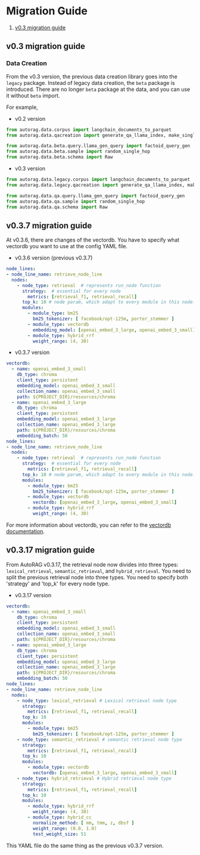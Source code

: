 # Migration Guide

1. [v0.3 migration guide](#v03-migration-guide)

## v0.3 migration guide

### Data Creation

From the v0.3 version, the previous data creation library goes into the `legacy` package.
Instead of legacy data creation, the `beta` package is introduced.
There are no longer `beta` package at the data, and you can use it without `beta` import.

For example,

- v0.2 version

```python
from autorag.data.corpus import langchain_documents_to_parquet
from autorag.data.qacreation import generate_qa_llama_index, make_single_content_qa
```

```python
from autorag.data.beta.query.llama_gen_query import factoid_query_gen
from autorag.data.beta.sample import random_single_hop
from autorag.data.beta.schema import Raw
```

- v0.3 version

```python
from autorag.data.legacy.corpus import langchain_documents_to_parquet
from autorag.data.legacy.qacreation import generate_qa_llama_index, make_single_content_qa
```

```python
from autorag.data.qa.query.llama_gen_query import factoid_query_gen
from autorag.data.qa.sample import random_single_hop
from autorag.data.qa.schema import Raw
```

## v0.3.7 migration guide

At v0.3.6, there are changes of the vectordb.
You have to specify what vectordb you want to use at the config YAML file.

- v0.3.6 version (previous v0.3.7)

```yaml
node_lines:
- node_line_name: retrieve_node_line
  nodes:
    - node_type: retrieval  # represents run_node function
      strategy:  # essential for every node
        metrics: [retrieval_f1, retrieval_recall]
      top_k: 10 # node param, which adapt to every module in this node.
      modules:
        - module_type: bm25
          bm25_tokenizer: [ facebook/opt-125m, porter_stemmer ]
        - module_type: vectordb
          embedding_model: [openai_embed_3_large, openai_embed_3_small]
        - module_type: hybrid_rrf
          weight_range: (4, 30)
```

- v0.3.7 version

```yaml
vectordb:
  - name: openai_embed_3_small
    db_type: chroma
    client_type: persistent
    embedding_model: openai_embed_3_small
    collection_name: openai_embed_3_small
    path: ${PROJECT_DIR}/resources/chroma
  - name: openai_embed_3_large
    db_type: chroma
    client_type: persistent
    embedding_model: openai_embed_3_large
    collection_name: openai_embed_3_large
    path: ${PROJECT_DIR}/resources/chroma
    embedding_batch: 50
node_lines:
- node_line_name: retrieve_node_line
  nodes:
    - node_type: retrieval  # represents run_node function
      strategy:  # essential for every node
        metrics: [retrieval_f1, retrieval_recall]
      top_k: 10 # node param, which adapt to every module in this node.
      modules:
        - module_type: bm25
          bm25_tokenizer: [ facebook/opt-125m, porter_stemmer ]
        - module_type: vectordb
          vectordb: [openai_embed_3_large, openai_embed_3_small]
        - module_type: hybrid_rrf
          weight_range: (4, 30)
```

For more information about vectordb, you can refer to the [vectordb documentation](integration/vectordb/vectordb.md).


## v0.3.17 migration guide

From AutoRAG v0.3.17, the retrieval node now divides into three types: `lexical_retrieval`, `semantic_retrieval`, and `hybrid_retrieval`.
You need to split the previous retrieval node into three types.
You need to specify both 'strategy' and 'top_k' for every node type.

- v0.3.17 version
```yaml
vectordb:
  - name: openai_embed_3_small
    db_type: chroma
    client_type: persistent
    embedding_model: openai_embed_3_small
    collection_name: openai_embed_3_small
    path: ${PROJECT_DIR}/resources/chroma
  - name: openai_embed_3_large
    db_type: chroma
    client_type: persistent
    embedding_model: openai_embed_3_large
    collection_name: openai_embed_3_large
    path: ${PROJECT_DIR}/resources/chroma
    embedding_batch: 50
node_lines:
- node_line_name: retrieve_node_line
  nodes:
    - node_type: lexical_retrieval # Lexical retrieval node type
      strategy:
        metrics: [retrieval_f1, retrieval_recall]
      top_k: 10
      modules:
        - module_type: bm25
          bm25_tokenizer: [ facebook/opt-125m, porter_stemmer ]
    - node_type: semantic_retrieval # semantic retrieval node type
      strategy:
        metrics: [retrieval_f1, retrieval_recall]
      top_k: 10
      modules:
        - module_type: vectordb
          vectordb: [openai_embed_3_large, openai_embed_3_small]
    - node_type: hybrid_retrieval # Hybrid retrieval node type
      strategy:
        metrics: [retrieval_f1, retrieval_recall]
      top_k: 10
      modules:
        - module_type: hybrid_rrf
          weight_range: (4, 30)
        - module_type: hybrid_cc
          normalize_method: [ mm, tmm, z, dbsf ]
          weight_range: (0.0, 1.0)
          test_weight_size: 51
```

This YAML file do the same thing as the previous v0.3.7 version.
